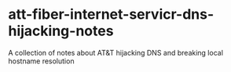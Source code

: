 # att-fiber-internet-servicr-dns-hijacking-notes
A collection of notes about AT&amp;T hijacking DNS and breaking local hostname resolution 

